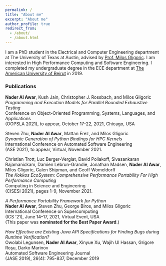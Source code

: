 ```yaml
---
permalink: /
title: "About me"
excerpt: "About me"
author_profile: true
redirect_from: 
  - /about/
  - /about.html
---
```


I am a PhD student in the Electrical and Computer
Engineering department at The University of Texas at Austin, advised
by [Prof. Milos Gligoric](http://users.ece.utexas.edu/~gligoric/). I am
interested in High Performance Computing and Software Engineering. I
completed my undergraduate degree in the ECE department at [The American
University of Beirut](https://www.aub.edu.lb/) in 2019.

### Publications

**Nader Al Awar**, Kush Jain, Christopher J. Rossbach, and Milos Gligoric\
*Programming and Execution Models for Parallel Bounded Exhaustive Testing*\
Conference on Object-Oriented Programming, Systems, Languages, and Applications\
(OOPSLA 2021), to appear, October 17-22, 2021, Chicago, USA

Steven Zhu, **Nader Al Awar**, Mattan Erez, and Milos Gligoric\
*Dynamic Generation of Python Bindings for HPC Kernels*\
International Conference on Automated Software Engineering\
(ASE 2021), to appear, Virtual, November 2021.

Christian Trott, Luc Berger-Vergiat, David Poliakoff, Sivasankaran Rajamanickam, Damien Lebrun-Grandie, Jonathan Madsen, **Nader Al Awar**, Milos Gligoric, Galen Shipman, and Geoff Womeldorff\
*The Kokkos EcoSystem: Comprehensive Performance Portability For High Performance Computing*\
Computing in Science and Engineering\
(CISESI 2021), pages 1-9, November 2021.

*A Performance Portability Framework for Python*\
**Nader Al Awar**, Steven Zhu, George Biros, and Milos Gligoric\
International Conference on Supercomputing\
(ICS ’21), June 14–17, 2021, Virtual Event, USA\
(This paper was **nominated for the Best Paper Award**.)

*How Effective are Existing Java API Specifications for Finding Bugs during Runtime Verification?*\
Owolabi Legunsen, **Nader Al Awar**, Xinyue Xu, Wajih Ul Hassan, Grigore Roşu, Darko Marinov\
Automated Software Engineering Journal\
(JASE 2019), 26(4): 795-837, December 2019
